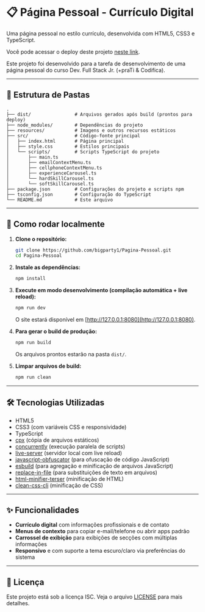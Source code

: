 # 📋 Página Pessoal - Currículo Digital

Uma página pessoal no estilo currículo, desenvolvida com HTML5, CSS3 e TypeScript.

Você pode acessar o deploy deste projeto [neste link](https://www.inf.ufrgs.br/~ksgomes/).

Este projeto foi desenvolvido para a tarefa de desenvolvimento de uma página pessoal do curso Dev. Full Stack Jr. (+praTi & Codifica).

---

## 📁 Estrutura de Pastas

```
.
├── dist/                # Arquivos gerados após build (prontos para deploy)
├── node_modules/        # Dependências do projeto
├── resources/           # Imagens e outros recursos estáticos
├── src/                 # Código-fonte principal
│   ├── index.html       # Página principal
│   ├── style.css        # Estilos principais
│   └── scripts/         # Scripts TypeScript do projeto
│       ├── main.ts
│       ├── emailContextMenu.ts
│       ├── cellphoneContextMenu.ts
│       ├── experienceCarousel.ts
│       └── hardSkillCarousel.ts
│       └── softSkillCarousel.ts
├── package.json         # Configurações do projeto e scripts npm
├── tsconfig.json        # Configuração do TypeScript
└── README.md            # Este arquivo
```

---

## 🚀 Como rodar localmente

1. **Clone o repositório:**
   ```sh
   git clone https://github.com/bigparty1/Pagina-Pessoal.git
   cd Pagina-Pessoal
   ```

2. **Instale as dependências:**
   ```sh
   npm install
   ```

3. **Execute em modo desenvolvimento (compilação automática + live reload):**
   ```sh
   npm run dev
   ```
   O site estará disponível em [http://127.0.0.1:8080](http://127.0.0.1:8080).

4. **Para gerar o build de produção:**
   ```sh
   npm run build
   ```
   Os arquivos prontos estarão na pasta `dist/`.

5. **Limpar arquivos de build:**
   ```sh
   npm run clean
   ```

---

## 🛠️ Tecnologias Utilizadas

- HTML5
- CSS3 (com variáveis CSS e responsividade)
- TypeScript
- [cpx](https://www.npmjs.com/package/cpx) (cópia de arquivos estáticos)
- [concurrently](https://www.npmjs.com/package/concurrently) (execução paralela de scripts)
- [live-server](https://www.npmjs.com/package/live-server) (servidor local com live reload)
- [javascript-obfuscator](https://www.npmjs.com/package/javascript-obfuscator) (para ofuscação de código JavaScript)
- [esbuild](https://www.npmjs.com/package/esbuild) (para agregação e minificação de arquivos JavaScript)
- [replace-in-file](https://www.npmjs.com/package/replace-in-file) (para substituições de texto em arquivos)
- [html-minifier-terser](https://www.npmjs.com/package/html-minifier-terser) (minificação de HTML)
- [clean-css-cli](https://www.npmjs.com/package/clean-css-cli) (minificação de CSS)

---

## ✨ Funcionalidades

- **Currículo digital** com informações profissionais e de contato
- **Menus de contexto** para copiar e-mail/telefone ou abrir apps padrão
- **Carrossel de exibição** para exibições de secções com múltiplas informações
- **Responsivo** e com suporte a tema escuro/claro via preferências do sistema

---

## 📄 Licença

Este projeto está sob a licença ISC. Veja o arquivo [LICENSE](LICENSE) para mais detalhes.